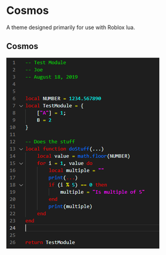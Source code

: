 # Cosmos

A theme designed primarily for use with Roblox lua.

## Cosmos

![](images\CosmosPreview.png)